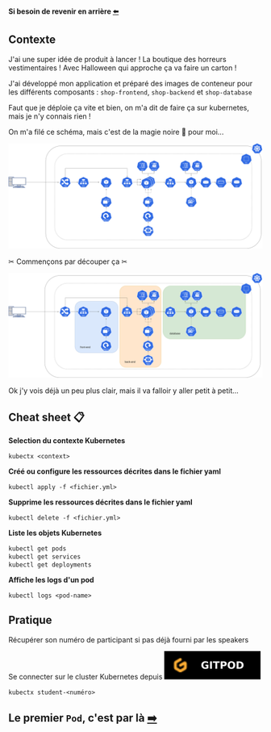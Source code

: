 **Si besoin de revenir en arrière [⬅️](../README.md)**

## Contexte

J'ai une super idée de produit à lancer ! La boutique des horreurs vestimentaires ! Avec Halloween qui approche ça va faire un carton !  

J'ai développé mon application et préparé des images de conteneur pour les différents composants : `shop-frontend`, `shop-backend` et `shop-database`

Faut que je déploie ça vite et bien, on m'a dit de faire ça sur kubernetes, mais je n'y connais rien !

On m'a filé ce schéma, mais c'est de la magie noire 🔮 pour moi...

![Schéma de l'architecture de l'application](../assets/schema-kube-codelab-base.png)

✂ Commençons par découper ça ✂

![Schéma de l'architecture de l'application](../assets/schema-kube-codelab-base-details.png)

Ok j'y vois déjà un peu plus clair, mais il va falloir y aller petit à petit...

## Cheat sheet 📋

**Selection du contexte Kubernetes**
```shell 
kubectx <context>
```

**Créé ou configure les ressources décrites dans le fichier yaml**
```shell
kubectl apply -f <fichier.yml>
```

**Supprime les ressources décrites dans le fichier yaml**
```shell
kubectl delete -f <fichier.yml>
```

**Liste les objets Kubernetes**
```shell
kubectl get pods
kubectl get services
kubectl get deployments
```

**Affiche les logs d'un pod**
```shell
kubectl logs <pod-name>
```

## Pratique

Récupérer son numéro de participant si pas déjà fourni par les speakers

Se connecter sur le cluster Kubernetes depuis [![Environnement Gitpod](../assets/gitpod.svg)](https://gitpod.io/?autostart=true#https://gitlab.com/codelab-kubernetes/workshop)  

```shell
kubectx student-<numéro>
```

## Le premier `Pod`, c'est par là [➡️](../01-backend-pod/README.md)
